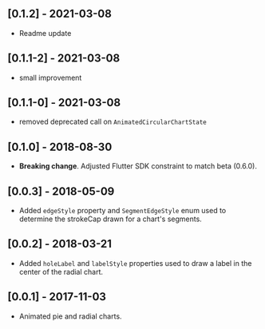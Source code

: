 ## [0.1.2] - 2021-03-08
* Readme update
## [0.1.1-2] - 2021-03-08
* small improvement
## [0.1.1-0] - 2021-03-08
* removed deprecated call on `AnimatedCircularChartState`
## [0.1.0] - 2018-08-30

* **Breaking change**. Adjusted Flutter SDK constraint to match beta (0.6.0).

## [0.0.3] - 2018-05-09

* Added `edgeStyle` property and `SegmentEdgeStyle` enum used to determine the
  strokeCap drawn for a chart's segments.

## [0.0.2] - 2018-03-21

* Added `holeLabel` and `labelStyle` properties used to draw a label
  in the center of the radial chart.

## [0.0.1] - 2017-11-03

* Animated pie and radial charts.

